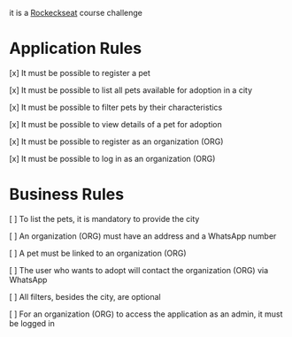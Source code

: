 it is a [Rockeckseat](https://rocketseat.com.br/) course challenge

# Application Rules

[x] It must be possible to register a pet

[x] It must be possible to list all pets available for adoption in a city

[x] It must be possible to filter pets by their characteristics

[x] It must be possible to view details of a pet for adoption

[x] It must be possible to register as an organization (ORG)

[x] It must be possible to log in as an organization (ORG)

# Business Rules

[ ] To list the pets, it is mandatory to provide the city

[ ] An organization (ORG) must have an address and a WhatsApp number

[ ] A pet must be linked to an organization (ORG)

[ ] The user who wants to adopt will contact the organization (ORG) via WhatsApp

[ ] All filters, besides the city, are optional

[ ] For an organization (ORG) to access the application as an admin, it must be logged in
